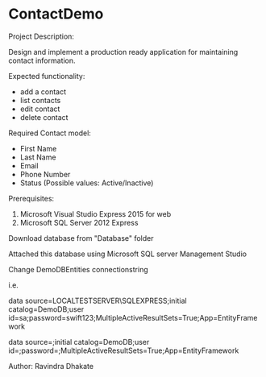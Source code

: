 # ContactDemo

Project Description:

Design and implement a production ready application for maintaining contact information. 

Expected functionality:
- add a contact
- list contacts
- edit contact
- delete contact

Required Contact model:
- First Name
- Last Name
- Email
- Phone Number
- Status (Possible values: Active/Inactive)

Prerequisites:

1) Microsoft Visual Studio Express 2015 for web
2) Microsoft SQL Server 2012 Express


Download database from "Database" folder

Attached this database using Microsoft SQL server Management Studio

Change DemoDBEntities connectionstring

i.e.

data source=LOCALTESTSERVER\SQLEXPRESS;initial catalog=DemoDB;user id=sa;password=swift123;MultipleActiveResultSets=True;App=EntityFramework

data source=<Server-Name>;initial catalog=DemoDB;user id=<user-id>;password=<password>;MultipleActiveResultSets=True;App=EntityFramework

Author:
Ravindra Dhakate